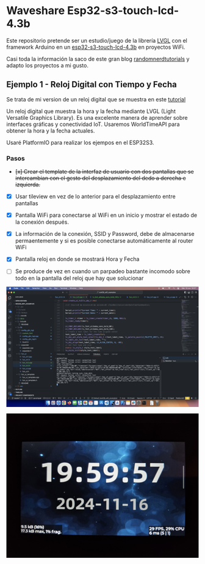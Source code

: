 # Waveshare Esp32-s3-touch-lcd-4.3b

Este repositorio pretende ser un estudio/juego de la librería [LVGL](https://lvgl.io) con el framework Arduino en un [esp32-s3-touch-lcd-4.3b](https://www.waveshare.com/esp32-s3-touch-lcd-4.3b.htm) en proyectos WiFi.  

Casi toda la información la saco de este gran blog [randomnerdtutorials](https://randomnerdtutorials.com) y adapto los proyectos a mi gusto. 

## Ejemplo 1 - Reloj Digital con Tiempo y Fecha

Se trata de mi version de un reloj digital que se muestra en este [tutorial](https://randomnerdtutorials.com/esp32-cyd-lvgl-digital-clock/) 

Un reloj digital que muestra la hora y la fecha mediante LVGL (Light Versatile Graphics Library). Es una excelente manera de aprender sobre interfaces gráficas y conectividad IoT. Usaremos WorldTimeAPI para obtener la hora y la fecha actuales. 

Usaré PlatformIO para realizar los ejempos en el ESP32S3.

### Pasos 

- ~~[x] Crear el template de la interfaz de usuario con dos pantallas que se intercambian con el gesto del desplazamiento del dedo a derecha e izquierda.~~
- [x] Usar tileview en vez de lo anterior para el desplazamiento entre pantallas
- [x] Pantalla WiFi para conectarse al WiFi en un inicio y mostrar el estado de la conexión después.
- [x] La información de la conexión, SSID y Password, debe de almacenarse permaentemente y si es posible conectarse automáticamente al router WiFi  
- [x] Pantalla reloj en donde se mostrará Hora y Fecha 
- [ ] Se produce de vez en cuando un parpadeo bastante incomodo sobre todo en la pantalla del reloj que hay que solucionar


<div style="text-align: center;">

![](docs/img/result_reloj.png)

![](docs/img/result_reloj.jpg)

</div>


